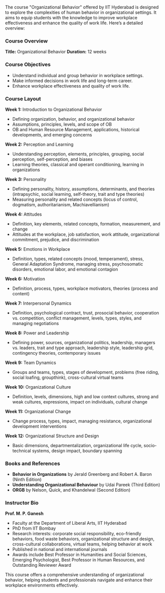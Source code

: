 The course "Organizational Behavior" offered by IIT Hyderabad is designed to explore the complexities of human behavior in organizational settings. It aims to equip students with the knowledge to improve workplace effectiveness and enhance the quality of work life. Here’s a detailed overview:

### Course Overview

**Title:** Organizational Behavior
**Duration:** 12 weeks

### Course Objectives

- Understand individual and group behavior in workplace settings.
- Make informed decisions in work life and long-term career.
- Enhance workplace effectiveness and quality of work life.

### Course Layout

**Week 1:** Introduction to Organizational Behavior

- Defining organization, behavior, and organizational behavior
- Assumptions, principles, levels, and scope of OB
- OB and Human Resource Management, applications, historical developments, and emerging concerns

**Week 2:** Perception and Learning

- Understanding perception, elements, principles, grouping, social perception, self-perception, and biases
- Learning theories, classical and operant conditioning, learning in organizations

**Week 3:** Personality

- Defining personality, history, assumptions, determinants, and theories (intrapsychic, social learning, self-theory, trait and type theories)
- Measuring personality and related concepts (locus of control, dogmatism, authoritarianism, Machiavellianism)

**Week 4:** Attitudes

- Definition, key elements, related concepts, formation, measurement, and change
- Attitudes at the workplace, job satisfaction, work attitude, organizational commitment, prejudice, and discrimination

**Week 5:** Emotions in Workplace

- Definition, types, related concepts (mood, temperament), stress, General Adaptation Syndrome, managing stress, psychosomatic disorders, emotional labor, and emotional contagion

**Week 6:** Motivation

- Definition, process, types, workplace motivators, theories (process and content)

**Week 7:** Interpersonal Dynamics

- Definition, psychological contract, trust, prosocial behavior, cooperation vs. competition, conflict management, levels, types, styles, and managing negotiations

**Week 8:** Power and Leadership

- Defining power, sources, organizational politics, leadership, managers vs. leaders, trait and type approach, leadership style, leadership grid, contingency theories, contemporary issues

**Week 9:** Team Dynamics

- Groups and teams, types, stages of development, problems (free riding, social loafing, groupthink), cross-cultural virtual teams

**Week 10:** Organizational Culture

- Definition, levels, dimensions, high and low context cultures, strong and weak cultures, expressions, impact on individuals, cultural change

**Week 11:** Organizational Change

- Change process, types, impact, managing resistance, organizational development interventions

**Week 12:** Organizational Structure and Design

- Basic dimensions, departmentalization, organizational life cycle, socio-technical systems, design impact, boundary spanning

### Books and References

- **Behavior in Organizations** by Jerald Greenberg and Robert A. Baron (Ninth Edition)
- **Understanding Organizational Behaviour** by Udai Pareek (Third Edition)
- **ORGB** by Nelson, Quick, and Khandelwal (Second Edition)

### Instructor Bio

**Prof. M. P. Ganesh**

- Faculty at the Department of Liberal Arts, IIT Hyderabad
- PhD from IIT Bombay
- Research interests: corporate social responsibility, eco-friendly behaviors, food waste behaviors, organizational structure and design, cross-cultural collaborations, virtual teams, helping behavior at work
- Published in national and international journals
- Awards include Best Professor in Humanities and Social Sciences, Emerging Psychologist, Best Professor in Human Resources, and Outstanding Reviewer Award

This course offers a comprehensive understanding of organizational behavior, helping students and professionals navigate and enhance their workplace environments effectively.
